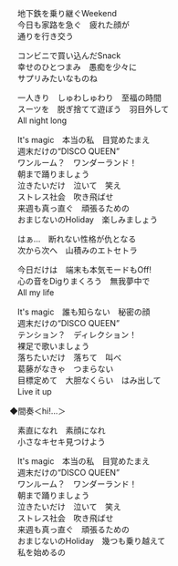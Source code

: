 　地下鉄を乗り継ぐWeekend  
　今日も家路を急ぐ　疲れた顔が  
　通りを行き交う

　コンビニで買い込んだSnack  
　幸せのひとつまみ　愚痴を少々に  
　サプリみたいなものね

　一人きり　しゅわしゅわり　至福の時間  
　スーツを　脱ぎ捨てて遊ぼう　羽目外して  
　All night long

　It's magic　本当の私　目覚めたまえ  
　週末だけの“DISCO QUEEN”  
　ワンルーム？　ワンダーランド！  
　朝まで踊りましょう  
　泣きたいだけ　泣いて　笑え  
　ストレス社会　吹き飛ばせ  
　来週も真っ直ぐ　頑張るための  
　おまじないのHoliday　楽しみましょう

　はぁ…　断れない性格が仇となる  
　次から次へ　山積みのエトセトラ

　今日だけは　端末も本気モードもOff!  
　心の音をDigりまくろう　無我夢中で  
　All my life

　It's magic　誰も知らない　秘密の顔  
　週末だけの“DISCO QUEEN”  
　テンション？　ディレクション！  
　裸足で歌いましょう  
　落ちたいだけ　落ちて　叫べ  
　葛藤がなきゃ　つまらない  
　目標定めて　大胆なくらい　はみ出して  
　Live it up

◆間奏＜hi!…＞

　素直になれ　素顔になれ  
　小さなキセキ見つけよう

　It's magic　本当の私　目覚めたまえ  
　週末だけの“DISCO QUEEN”  
　ワンルーム？　ワンダーランド！  
　朝まで踊りましょう  
　泣きたいだけ　泣いて　笑え  
　ストレス社会　吹き飛ばせ  
　来週も真っ直ぐ　頑張るための  
　おまじないのHoliday　幾つも乗り越えて  
　私を始めるの
